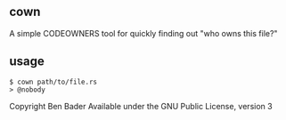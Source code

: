 cown
----

A simple CODEOWNERS tool for quickly finding out "who owns this file?"

usage
-----

```
$ cown path/to/file.rs
> @nobody
```

Copyright Ben Bader
Available under the GNU Public License, version 3
